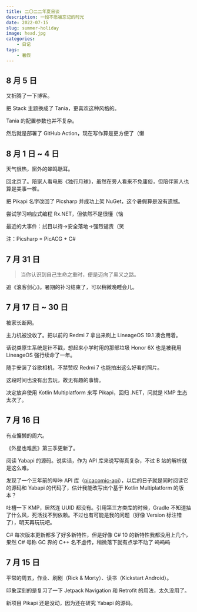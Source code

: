 ```yaml
---
title: 二〇二二年夏日谈
description: 一段不愿被忘记的时光
date: 2022-07-15
slug: summer-holiday
image: head.jpg
categories:
    - 日记
tags:
    - 暑假
---
```


## 8 月 5 日

又折腾了一下博客。

把 Stack 主题换成了 Tania，更喜欢这种风格的。

Tania 的配置参数也并不复杂。

然后就是部署了 GitHub Action，现在写作算是更方便了（懒

## 8 月 1 日 ~ 4 日

天气很热，窗外的蝉鸣聒耳。

回北京了。陪家人看电影《独行月球》，虽然在旁人看来不免庸俗，但陪伴家人也算是美事一桩。

把 Pikapi 名字改回了 Picsharp 并成功上架 NuGet，这个暑假算是没有遗憾。

尝试学习响应式编程 Rx.NET，但依然不是很懂（恼

最近的大事件：拭目以待→安全落地→强烈谴责（笑

注：Picsharp = PicACG + C#

## 7 月 31 日

> 当你认识到自己生命之重时，便是迈向了奥义之路。

追《浪客剑心》。暑期的补习结束了，可以稍微晚睡会儿。

## 7 月 17 日 ~ 30 日

被家长断网。

主力机被没收了。把以前的 Redmi 7 拿出来刷上 LineageOS 19.1 凑合用着。

话说类原生系统是针不戳，想起来小学时用的那部垃圾 Honor 6X 也是被我用 LineageOS 强行续命了一年。

随手安装了谷歌相机，不禁赞叹 Redmi 7 也能拍出这么好看的照片。 

这段时间也没有出去玩，故无有趣的事情。

决定放弃使用 Kotlin Multiplatform 来写 Pikapi，回归 .NET，问就是 KMP 生态太次了。

## 7 月 16 日

有点慵懒的周六。

《外星也难民》第三季更新了。

阅读 Yabapi 的源码。说实话，作为 API 库来说写得真复杂，不过 B 站的解析就是这么难。

发现了一个三年前的哔咔 API 库（[picacomic-api](https://github1s.com/czp3009/picacomic-api)），以后的日子就是同时阅读它的源码和 Yabapi 的代码了，估计我能改写出个基于 Kotlin Multiplatform 的版本？

吐槽一下 KMP，居然连 UUID 都没有。引用第三方类库的时候，Gradle 不知道抽了什么风，死活找不到依赖。不过也有可能是我的问题（好像 Version 标注错了），明天再玩玩吧。

C# 每次版本更新都多了好多新特性，但是好像 C# 10 的新特性我都没用上几个，果然 C# 号称 GC 界的 C++ 名不虚传，稍微落下就有点学不动了 ~~呜呜呜~~

## 7 月 15 日

平常的周五，作业、刷剧（Rick & Morty）、读书（Kickstart Android）。

印象深刻的是复习了一下 Jetpack Navigation 和 Retrofit 的用法，太久没用了。

新项目 Pikapi 还是没动，因为还在研究 Yabapi 的源码。
